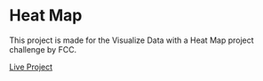 # Heat Map

This project is made for the Visualize Data with a Heat Map project challenge by FCC.

[Live Project](https://kaustubh-26.github.io/heat-map/)